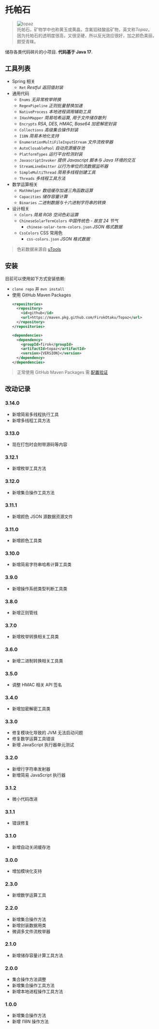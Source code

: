 # 托帕石

> ![topaz](topaz.jpg)  
> 托帕石，矿物学中也称黄玉或黄晶，含氟铝硅酸盐矿物，英文称*Topaz*。  
> 因为托帕石的透明度很高，又很坚硬，所以反光效应很好，加之颜色美丽，颇受青睐。

储存各类代码碎片的小项目. **代码基于 Java 17**.

## 工具列表

* Spring 相关
  * `Ret` _Restful 返回值封装_
* 通用代码
  * `Enums` _无异常枚举转换_
  * `RegexPipeline` _正则批量替换加速_
  * `NativeProcess` _本地进程调用辅助工具_
  * `IHashMapper` _简易哈希运算, 用于文件储存散列_
  * `Encrypts` _RSA, DES, HMAC, Base64 加密解密封装_
  * `Collections` _高级集合操作封装_
  * `I18N` _简易本地化支持_
  * `EnumerationMultiFileInputStream` _文件流枚举器_
  * `AutoClosablePool` _自动资源缓存池_
  * `PlatformTypes` _运行平台检测封装_
  * `JavascriptInvoker` _提供 Javascript 脚本与 Java 环境的交互_
  * `StreamLineEmitter` _以行为单位的流数据监听器_
  * `SimpleMultiThread` _简易多线程创建工具_
  * `Threads` _多线程工具方法_
* 数学运算相关
  * `MathHelper` _数组缓存加速三角函数运算_
  * `Capacities` _储存容量计算_
  * `Binaries` _二进制数据与十六进制字符串的转换_
* 设计相关
  * `Colors` _简易 RGB 空间色彩运算_
  * `ChineseSolarTermColors` _中国传统色 - 故宫 24 节气_
    * `chinese-solar-term-colors.json` _JSON 格式数据_
  * `CssColors` CSS 常用色
    * `css-colors.json` _JSON 格式数据_

> 色彩数据来源自 [uTools](https://www.u.tools/)

## 安装

目前可以使用如下方式安装依赖:

* `clone repo` 并 `mvn install`
* 使用 GitHub Maven Packages
  ```xml
  <repositories>
    <repository>
      <id>github</id>
      <url>https://maven.pkg.github.com/FirokOtaku/Topaz</url>
    </repository>
  </repositories>
  
  <dependencies>
    <dependency>
      <groupId>firok</groupId>
      <artifactId>topaz</artifactId>
      <version>{VERSION}</version>
    </dependency>
  </dependencies>
  ```
  
> 正常使用 GitHub Maven Packages 需 [配置验证](https://docs.github.com/cn/packages/working-with-a-github-packages-registry/working-with-the-apache-maven-registry)

## 改动记录

### 3.14.0

* 新增简易多线程执行工具
* 新增多线程工具方法

### 3.13.0

* 现在打包时会附带源码等内容

### 3.12.1

* 新增枚举工具方法

### 3.12.0

* 新增集合操作工具方法

### 3.11.1

* 新增颜色 JSON 源数据资源文件

### 3.11.0

* 新增颜色工具类

### 3.10.0

* 新增简易字符串哈希计算工具类

### 3.9.0

* 新增操作系统类型判断工具类

### 3.8.0

* 新增正则管线

### 3.7.0

* 新增枚举转换相关工具类

### 3.6.0

* 新增二进制转换相关工具类

### 3.5.0

* 调整 HMAC 相关 API 签名

### 3.4.0

* 新增加密解密工具类

### 3.3.0

* 修复模块化导致的 JVM 无法启动问题
* 修复数学运算工具错误
* 新增 JavaScript 执行器单元测试

### 3.2.0

* 新增行字符串发射器
* 新增简易 JavaScript 执行器

### 3.1.2

* 微小代码改进

### 3.1.1

* 错误修复

### 3.1.0

* 新增自动关闭缓存池

### 3.0.0

* 增加模块化支持

### 2.3.0

* 新增数学运算工具

### 2.2.0

* 新增集合操作方法
* 新增封装数据用类
* 微调多文件流枚举器

### 2.1.0

* 新增储存容量计算工具方法

### 2.0.0

* 集合操作方法调整
* 新增集合操作工具方法
* 新增本地进程操作工具方法

### 1.0.0

* 新增集合操作方法
* 新增 I18N 操作方法

